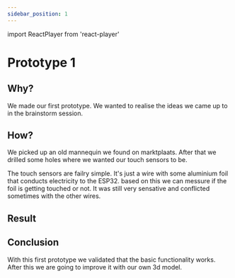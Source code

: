 ```yaml
---
sidebar_position: 1
---
```


import ReactPlayer from 'react-player'

# Prototype 1

## Why?

We made our first prototype. We wanted to realise the ideas we came up to in the brainstorm session.

## How?

We picked up an old mannequin we found on marktplaats. After that we drilled some holes where we wanted our touch sensors to be.

The touch sensors are failry simple. It's just a wire with some aluminium foil that conducts electricity to the ESP32. based on this we can messure if the foil is getting touched or not. It was still very sensative and conflicted sometimes with the other wires.

## Result

<ReactPlayer controls url="/videos/prototype-1.mp4" />

## Conclusion

With this first prototype we validated that the basic functionality works. After this we are going to improve it with our own 3d model.
